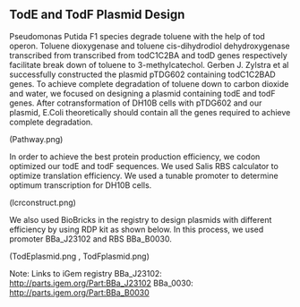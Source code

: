 ## TodE and TodF Plasmid Design

Pseudomonas Putida F1 species degrade toluene with the help of tod operon. Toluene dioxygenase and toluene cis-dihydrodiol dehydroxygenase transcribed from transcribed from todC1C2BA and todD genes respectively facilitate break down of toluene to 3-methylcatechol. Gerben J. Zylstra et al successfully constructed the plasmid pTDG602 containing todC1C2BAD genes. To achieve complete degradation of toluene down to carbon dioxide and water, we focused on designing a plasmid containing todE and todF genes. After cotransformation of DH10B cells with pTDG602 and our plasmid, E.Coli theoretically should contain all the genes required to achieve complete degradation.

(Pathway.png)

In order to achieve the best protein production efficiency, we codon optimized our todE and todF sequences. We used Salis RBS calculator to optimize translation efficiency. We used a tunable promoter to determine optimum transcription for DH10B cells.

(lcrconstruct.png)

We also used BioBricks in the registry to design plasmids with different efficiency by using RDP kit as shown below. In this process, we used promoter BBa_J23102 and RBS BBa_B0030.

(TodEplasmid.png , TodFplasmid.png)


Note: Links to iGem registry
BBa_J23102: http://parts.igem.org/Part:BBa_J23102
BBa_0030: http://parts.igem.org/Part:BBa_B0030
